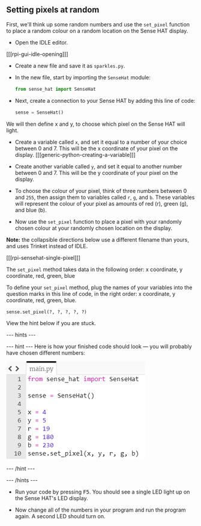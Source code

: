 ## Setting pixels at random

First, we'll think up some random numbers and use the `set_pixel` function to place a random colour on a random location on the Sense HAT display.

+ Open the IDLE editor.

[[[rpi-gui-idle-opening]]]

+ Create a new file and save it as `sparkles.py`.

+ In the new file, start by importing the `SenseHat` module:

    ```python
    from sense_hat import SenseHat
    ```

+ Next, create a connection to your Sense HAT by adding this line of code:

    ```python
    sense = SenseHat()
    ```


We will then define x and y, to choose which pixel on the Sense HAT will light.

+ Create a variable called `x`, and set it equal to a number of your choice between 0 and 7. This will be the x coordinate of your pixel on the display.
[[[generic-python-creating-a-variable]]]

+ Create another variable called `y`, and set it equal to another number between 0 and 7. This will be the y coordinate of your pixel on the display.


+ To choose the colour of your pixel, think of three numbers between 0 and `255`, then assign them to variables called `r`, `g`, and `b`. These variables will represent the colour of your pixel as amounts of red (r), green (g), and blue (b).


+ Now use the `set_pixel` function to place a pixel with your randomly chosen colour at your randomly chosen location on the display.

**Note:** the collapsible directions below use a different filename than yours, and uses Trinket instead of IDLE.

[[[rpi-sensehat-single-pixel]]]

The `set_pixel` method takes data in the following order:
x coordinate, y coordinate, red, green, blue

To define your `set_pixel` method, plug the names of your variables into the question marks in this line of code, in the right order: x coordinate, y coordinate, red, green, blue.

```python
sense.set_pixel(?, ?, ?, ?, ?)
```

View the hint below if you are stuck.

--- hints ---

--- hint ---
Here is how your finished code should look — you will probably have chosen different numbers:

![Random pixel solution](images/random-pixel-solution.png)

--- /hint ---

--- /hints ---


+ Run your code by pressing <kbd>F5</kbd>. You should see a single LED light up on the Sense HAT's LED display.

+ Now change all of the numbers in your program and run the program again. A second LED should turn on.
